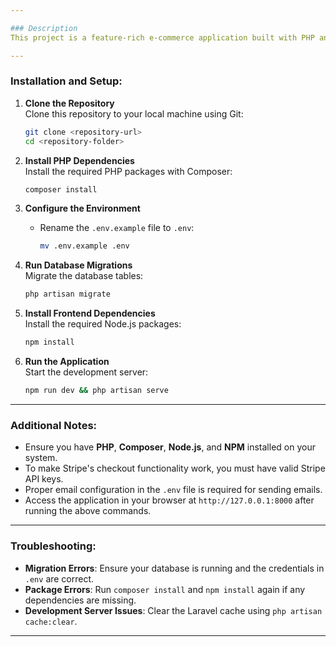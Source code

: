 ```yaml
---

### Description
This project is a feature-rich e-commerce application built with PHP and Laravel. It integrates Stripe for seamless payment processing and includes email services for notifications and user communication. Follow the steps below to set up and run the application in your local environment.

---
```


### Installation and Setup:

1. **Clone the Repository**  
   Clone this repository to your local machine using Git:
   ```bash
   git clone <repository-url>
   cd <repository-folder>
   ```

2. **Install PHP Dependencies**  
   Install the required PHP packages with Composer:
   ```bash
   composer install
   ```

3. **Configure the Environment**  
   - Rename the `.env.example` file to `.env`:
     ```bash
     mv .env.example .env
     ```

4. **Run Database Migrations**  
   Migrate the database tables:
   ```bash
   php artisan migrate
   ```

5. **Install Frontend Dependencies**  
   Install the required Node.js packages:
   ```bash
   npm install
   ```

6. **Run the Application**  
   Start the development server:
   ```bash
   npm run dev && php artisan serve
   ```

---

### Additional Notes:
- Ensure you have **PHP**, **Composer**, **Node.js**, and **NPM** installed on your system.
- To make Stripe's checkout functionality work, you must have valid Stripe API keys.
- Proper email configuration in the `.env` file is required for sending emails.
- Access the application in your browser at `http://127.0.0.1:8000` after running the above commands.

---

### Troubleshooting:
- **Migration Errors**: Ensure your database is running and the credentials in `.env` are correct.
- **Package Errors**: Run `composer install` and `npm install` again if any dependencies are missing.
- **Development Server Issues**: Clear the Laravel cache using `php artisan cache:clear`.

---
